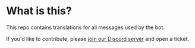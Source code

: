 # What is this?
This repo contains translations for all messages used by the bot.

If you'd like to contribute, please [join our Discord server](https://discord.gg/ticketsbot) and open a ticket.
